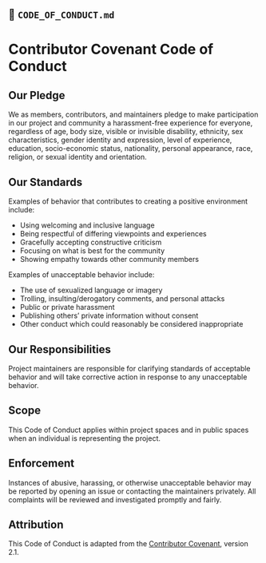 
## 📄 `CODE_OF_CONDUCT.md`

# Contributor Covenant Code of Conduct

## Our Pledge

We as members, contributors, and maintainers pledge to make participation in our project and community a harassment-free experience for everyone, regardless of age, body size, visible or invisible disability, ethnicity, sex characteristics, gender identity and expression, level of experience, education, socio-economic status, nationality, personal appearance, race, religion, or sexual identity and orientation.

## Our Standards

Examples of behavior that contributes to creating a positive environment include:

- Using welcoming and inclusive language  
- Being respectful of differing viewpoints and experiences  
- Gracefully accepting constructive criticism  
- Focusing on what is best for the community  
- Showing empathy towards other community members  

Examples of unacceptable behavior include:

- The use of sexualized language or imagery  
- Trolling, insulting/derogatory comments, and personal attacks  
- Public or private harassment  
- Publishing others’ private information without consent  
- Other conduct which could reasonably be considered inappropriate  

## Our Responsibilities

Project maintainers are responsible for clarifying standards of acceptable behavior and will take corrective action in response to any unacceptable behavior.

## Scope

This Code of Conduct applies within project spaces and in public spaces when an individual is representing the project.

## Enforcement

Instances of abusive, harassing, or otherwise unacceptable behavior may be reported by opening an issue or contacting the maintainers privately. All complaints will be reviewed and investigated promptly and fairly.

## Attribution

This Code of Conduct is adapted from the [Contributor Covenant](https://www.contributor-covenant.org), version 2.1.
